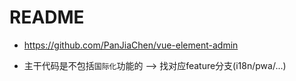 # README

- https://github.com/PanJiaChen/vue-element-admin

- 主干代码是不包括`国际化`功能的 --> 找对应feature分支(i18n/pwa/...)
